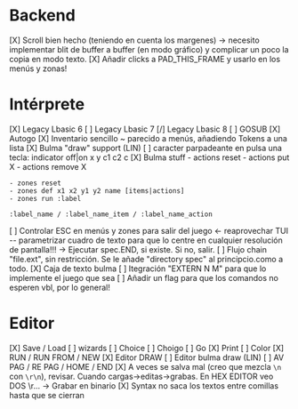 # Backend

[X] Scroll bien hecho (teniendo en cuenta los margenes) -> necesito implementar blit de buffer a buffer (en modo gráfico) y complicar un poco la copia en modo texto.
[X] Añadir clicks a PAD_THIS_FRAME y usarlo en los menús y zonas!

# Intérprete

[X] Legacy Lbasic 6
[ ] Legacy Lbasic 7
[/] Legacy Lbasic 8
[ ] GOSUB
[X] Autogo
[X] Inventario sencillo ~ parecido a menús, añadiendo Tokens a una lista
[X] Bulma "draw" support (LIN)
[ ] caracter parpadeante en pulsa una tecla: indicator off|on x y c1 c2 c
[X] Bulma stuff
	- actions reset
	- actions put X
	- actions remove X

	- zones reset
	- zones def x1 x2 y1 y2 name [items|actions]
	- zones run :label

	:label_name / :label_name_item / :label_name_action

[ ] Controlar ESC en menús y zones para salir del juego <- reaprovechar TUI -- parametrizar cuadro de texto para que lo centre en cualquier resolución de pantalla!!! -> Ejecutar spec.END, si existe. Si no, salir.
[ ] Flujo chain "file.ext", sin restricción. Se le añade "directory spec" al principcio.como a todo.
[X] Caja de texto bulma
[ ] Itegración "EXTERN N M" para que lo implemente el juego que sea
[ ] Añadir un flag para que los comandos no esperen vbl, por lo general!

# Editor

[X] Save / Load
[ ] wizards
	[ ] Choice 
	[ ] Choigo 
	[ ] Go 
	[X] Print 
	[ ] Color 
[X] RUN / RUN FROM / NEW
[X] Editor DRAW
[ ] Editor bulma draw (LIN)
[ ] AV PAG / RE PAG / HOME / END
[X] A veces se salva mal (creo que mezcla `\n` con `\r\n`), revisar. Cuando cargas->editas->grabas. En HEX EDITOR veo DOS \r... -> Grabar en binario
[X] Syntax no saca los textos entre comillas hasta que se cierran